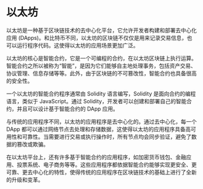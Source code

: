 # 以太坊

以太坊是一种基于区块链技术的去中心化平台，它允许开发者构建和部署去中心化应用 (DApps)。和比特币不同，以太坊的区块链不仅仅是用来记录交易信息，也可以运行程序代码。这使得以太坊的应用场景更加广泛。

以太坊的核心是智能合约，它是一个可编程的合约，在以太坊区块链上执行运算。智能合约之所以被称为“智能”，是因为它们能够自主地处理事务，包括资产交易、协议管理、信息存储等等。此外，由于区块链的不可篡改性，智能合约也具备很高的安全性。

一个以太坊的智能合约程序通常由 Solidity 语言编写，Solidity 是面向合约的编程语言，类似于 JavaScript。通过 Solidity，开发者可以创建和部署自己的智能合约，并且可以设计基于智能合约的 DApp 应用。

与传统的应用程序不同，以太坊的应用程序是去中心化的。通过去中心化，每一个 DApp 都可以通过网络节点去处理和存储数据，这使得以太坊的应用程序具备高可用性和可靠性。当需要进行交易或执行操作时，所有节点均会同步验证，避免了数据的篡改或欺骗。

在以太坊平台上，还有许多基于智能合约的应用程序，如加密货币钱包、金融应用、投票系统、电子商务等等。这些应用程序都依据智能合约能够实现更安全、更可靠、更去中心化的特性，使得传统的应用程序在区块链技术的基础上进行了全新的升级和变革。